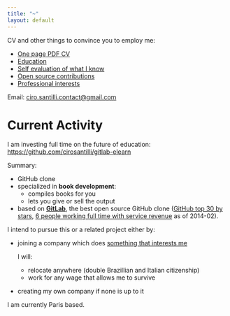 ```yaml
---
title: "~"
layout: default
---
```


CV and other things to convince you to employ me:

- [One page PDF CV](http://cirosantilli.uphero.com/cv/latest/pdf/cv.pdf)
- [Education](education)
- [Self evaluation of what I know](self-evaluation)
- [Open source contributions](contrib)
- [Professional interests](interests)

Email: [ciro.santilli.contact@gmail.com](mailto:ciro.santilli.contact@gmail.com)

# Current Activity

I am investing full time on the future of education: <https://github.com/cirosantilli/gitlab-elearn>

Summary:

- GitHub clone
- specialized in **book development**:
    - compiles books for you
    - lets you give or sell the output
- based on **[GitLab](https://github.com/gitlabhq/gitlabhq)**, the best open source GitHub clone ([GitHub top 30 by stars](https://github.com/search?p=3&q=stars%3A%3E10000&ref=searchresults&type=Repositories), [6 people working full time with service revenue](https://www.gitlab.com/about/) as of 2014-02).

I intend to pursue this or a related project either by:

- joining a company which does [something that interests me](/interests)

    I will:

    - relocate anywhere (double Brazillian and Italian citizenship)
    - work for any wage that allows me to survive

- creating my own company if none is up to it

I am currently Paris based.
